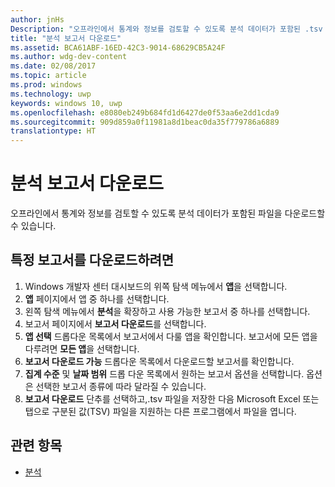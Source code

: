 ```yaml
---
author: jnHs
Description: "오프라인에서 통계와 정보를 검토할 수 있도록 분석 데이터가 포함된 .tsv 파일을 다운로드할 수 있습니다."
title: "분석 보고서 다운로드"
ms.assetid: BCA61ABF-16ED-42C3-9014-68629CB5A24F
ms.author: wdg-dev-content
ms.date: 02/08/2017
ms.topic: article
ms.prod: windows
ms.technology: uwp
keywords: windows 10, uwp
ms.openlocfilehash: e8080eb249b684fd1d6427de0f53aa6e2dd1cda9
ms.sourcegitcommit: 909d859a0f11981a8d1beac0da35f779786a6889
translationtype: HT
---
```

# <a name="download-analytics-reports"></a>분석 보고서 다운로드


오프라인에서 통계와 정보를 검토할 수 있도록 분석 데이터가 포함된 파일을 다운로드할 수 있습니다.

## <a name="to-download-a-specific-report"></a>특정 보고서를 다운로드하려면

1.  Windows 개발자 센터 대시보드의 위쪽 탐색 메뉴에서 **앱**을 선택합니다. 
2.  **앱** 페이지에서 앱 중 하나를 선택합니다.
3.  왼쪽 탐색 메뉴에서 **분석**을 확장하고 사용 가능한 보고서 중 하나를 선택합니다.
4.  보고서 페이지에서 **보고서 다운로드**를 선택합니다.
5.  **앱 선택** 드롭다운 목록에서 보고서에서 다룰 앱을 확인합니다. 보고서에 모든 앱을 다루려면 **모든 앱**을 선택합니다.
6.  **보고서 다운로드 가능** 드롭다운 목록에서 다운로드할 보고서를 확인합니다.
7.  **집계 수준** 및 **날짜 범위** 드롭 다운 목록에서 원하는 보고서 옵션을 선택합니다. 옵션은 선택한 보고서 종류에 따라 달라질 수 있습니다.
8.  **보고서 다운로드** 단추를 선택하고,.tsv 파일을 저장한 다음 Microsoft Excel 또는 탭으로 구분된 값(TSV) 파일을 지원하는 다른 프로그램에서 파일을 엽니다.

## <a name="related-topics"></a>관련 항목
- [분석](analytics.md)
